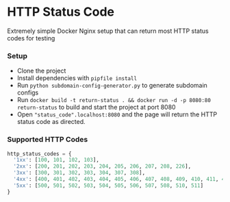 # HTTP Status Code
Extremely simple Docker Nginx setup that can return most HTTP status codes for testing

### Setup
- Clone the project
- Install dependencies with `pipfile install`
- Run `python subdomain-config-generator.py` to generate subdomain configs
- Run `docker build -t return-status . && docker run -d -p 8080:80 return-status` to build and start the project at port 8080
- Open `"status_code".localhost:8080` and the page will return the HTTP status code as directed.

### Supported HTTP Codes
```py
http_status_codes = {
  '1xx': [100, 101, 102, 103],
  '2xx': [200, 201, 202, 203, 204, 205, 206, 207, 208, 226],
  '3xx': [300, 301, 302, 303, 304, 307, 308],
  '4xx': [400, 401, 402, 403, 404, 405, 406, 407, 408, 409, 410, 411, 412, 413, 414, 415, 416, 417, 418, 421, 422, 423, 424, 426, 428, 429, 431, 451],
  '5xx': [500, 501, 502, 503, 504, 505, 506, 507, 508, 510, 511]
}
```
